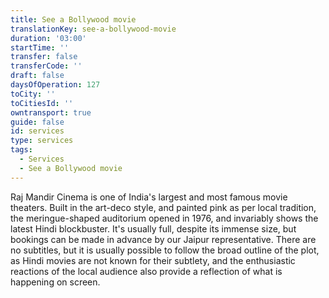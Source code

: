 ```yaml
---
title: See a Bollywood movie
translationKey: see-a-bollywood-movie
duration: '03:00'
startTime: ''
transfer: false
transferCode: ''
draft: false
daysOfOperation: 127
toCity: ''
toCitiesId: ''
owntransport: true
guide: false
id: services
type: services
tags:
  - Services
  - See a Bollywood movie
---
```

Raj Mandir Cinema is one of India's largest and most famous movie theaters. Built in the art-deco style, and painted pink as per local tradition, the meringue-shaped auditorium opened in 1976, and invariably shows the latest Hindi blockbuster. It's usually full, despite its immense size, but bookings can be made in advance by our Jaipur representative. There are no subtitles, but it is usually possible to follow the broad outline of the plot, as Hindi movies are not known for their subtlety, and the enthusiastic reactions of the local audience also provide a reflection of what is happening on screen.